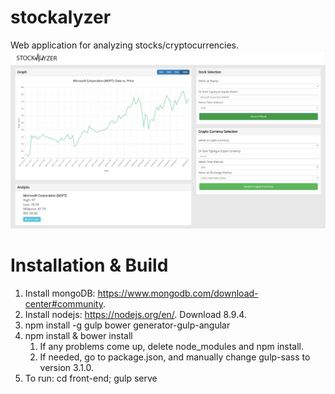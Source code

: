 # stockalyzer
Web application for analyzing stocks/cryptocurrencies.
![landingPage](https://github.com/mbartido/stockalyzer/blob/master/front-end/src/assets/images/landingPage.png)

# Installation & Build
1. Install mongoDB: https://www.mongodb.com/download-center#community. 
2. Install nodejs: https://nodejs.org/en/. Download 8.9.4.
3. npm install -g gulp bower generator-gulp-angular
4. npm install & bower install
    1. If any problems come up, delete node_modules and npm install.
    2. If needed, go to package.json, and manually change gulp-sass to version 3.1.0.
5. To run: cd front-end; gulp serve
	


